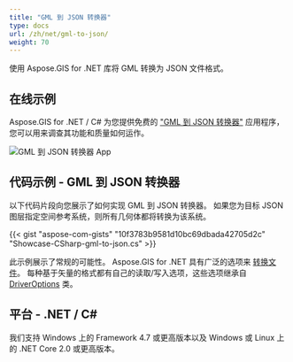 ```yaml
---
title: "GML 到 JSON 转换器"
type: docs
url: /zh/net/gml-to-json/
weight: 70
---
```


使用 Aspose.GIS for .NET 库将 GML 转换为 JSON 文件格式。

## **在线示例**

Aspose.GIS for .NET / C# 为您提供免费的 ["GML 到 JSON 转换器"](https://products.aspose.app/gis/conversion/gml-to-json) 应用程序，您可以用来调查其功能和质量如何运作。

![GML 到 JSON 转换器 App](conversion.png)

## **代码示例 - GML 到 JSON 转换器**

以下代码片段向您展示了如何实现 GML 到 JSON 转换器。 如果您为目标 JSON 图层指定空间参考系统，则所有几何体都将转换为该系统。 

{{< gist "aspose-com-gists" "10f3783b9581d10bc69dbada42705d2c" "Showcase-CSharp-gml-to-json.cs" >}}

此示例展示了常规的可能性。 Aspose.GIS for .NET 具有广泛的选项来 [转换文件](https://docs.aspose.com/gis/net/vector-layers/)。 每种基于矢量的格式都有自己的读取/写入选项，这些选项继承自 [DriverOptions](https://reference.aspose.com/gis/net/aspose.gis/driveroptions) 类。

## **平台 - .NET / C#**

我们支持 Windows 上的 Framework 4.7 或更高版本以及 Windows 或 Linux 上的 .NET Core 2.0 或更高版本。
